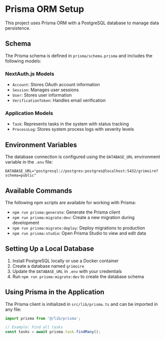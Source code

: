 # Prisma ORM Setup

This project uses Prisma ORM with a PostgreSQL database to manage data persistence.

## Schema

The Prisma schema is defined in `prisma/schema.prisma` and includes the following models:

### NextAuth.js Models
- `Account`: Stores OAuth account information
- `Session`: Manages user sessions
- `User`: Stores user information
- `VerificationToken`: Handles email verification

### Application Models
- `Task`: Represents tasks in the system with status tracking
- `ProcessLog`: Stores system process logs with severity levels

## Environment Variables

The database connection is configured using the `DATABASE_URL` environment variable in the `.env` file:

```
DATABASE_URL="postgresql://postgres:postgres@localhost:5432/grimoire?schema=public"
```

## Available Commands

The following npm scripts are available for working with Prisma:

- `npm run prisma:generate`: Generate the Prisma client
- `npm run prisma:migrate:dev`: Create a new migration during development
- `npm run prisma:migrate:deploy`: Deploy migrations to production
- `npm run prisma:studio`: Open Prisma Studio to view and edit data

## Setting Up a Local Database

1. Install PostgreSQL locally or use a Docker container
2. Create a database named `grimoire`
3. Update the `DATABASE_URL` in `.env` with your credentials
4. Run `npm run prisma:migrate:dev` to create the database schema

## Using Prisma in the Application

The Prisma client is initialized in `src/lib/prisma.ts` and can be imported in any file:

```typescript
import prisma from '@/lib/prisma';

// Example: Find all tasks
const tasks = await prisma.task.findMany();
```
